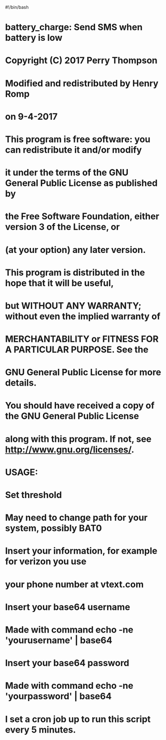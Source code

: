 #!/bin/bash

# battery_charge: Send SMS when battery is low
# Copyright (C) 2017 Perry Thompson
#
# Modified and redistributed by Henry Romp
# on 9-4-2017
#
#
# This program is free software: you can redistribute it and/or modify
# it under the terms of the GNU General Public License as published by
# the Free Software Foundation, either version 3 of the License, or
# (at your option) any later version.
#
# This program is distributed in the hope that it will be useful,
# but WITHOUT ANY WARRANTY; without even the implied warranty of
# MERCHANTABILITY or FITNESS FOR A PARTICULAR PURPOSE.  See the
# GNU General Public License for more details.
#
# You should have received a copy of the GNU General Public License
# along with this program.  If not, see <http://www.gnu.org/licenses/>.

# USAGE:
# Set threshold
# May need to change path for your system, possibly BAT0
# Insert your information, for example for verizon you use 
# your phone number at vtext.com
# Insert your base64 username
# Made with command echo -ne 'yourusername' | base64
# Insert your base64 password
# Made with command echo -ne 'yourpassword' | base64

# I set a cron job up to run this script every 5 minutes.


